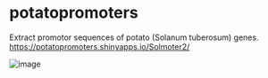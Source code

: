 # potatopromoters
Extract promotor sequences of potato (Solanum tuberosum) genes. 
https://potatopromoters.shinyapps.io/Solmoter2/

![image](https://github.com/HannnesWoebking/potatopromoters/assets/163299019/6d78249b-0aae-47b6-a009-e034361cd43b)
